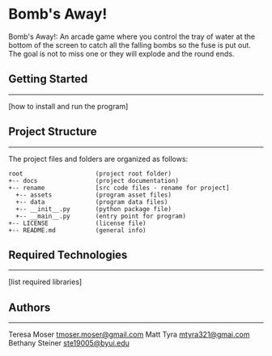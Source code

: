 # Bomb's Away!
Bomb's Away!: An arcade game where you control the tray of water at the bottom of 
the screen to catch all the falling bombs so the fuse is put out. The goal is not to miss one or they will explode and the round ends. 

## Getting Started
---
[how to install and run the program]

## Project Structure
---
The project files and folders are organized as follows:
```
root                    (project root folder)
+-- docs                (project documentation)
+-- rename              [src code files - rename for project]
  +-- assets            (program asset files)
  +-- data              (program data files)
  +-- __init__.py       (python package file)
  +-- __main__.py       (entry point for program)
+-- LICENSE             (license file)
+-- README.md           (general info)
```

## Required Technologies
---
[list required libraries]

## Authors
---
Teresa Moser   tmoser.moser@gmail.com
Matt Tyra    mtyra321@gmai.com
Bethany Steiner    ste19005@byui.edu

